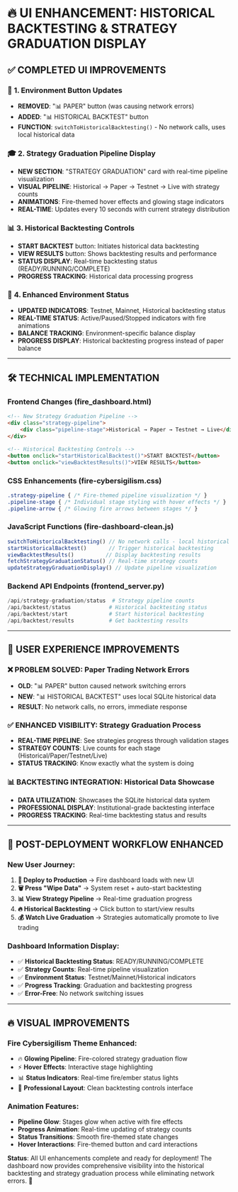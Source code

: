 # 🔥 UI ENHANCEMENT: HISTORICAL BACKTESTING & STRATEGY GRADUATION DISPLAY

## ✅ **COMPLETED UI IMPROVEMENTS**

### 🎯 **1. Environment Button Updates**
- **REMOVED**: "📊 PAPER" button (was causing network errors)
- **ADDED**: "📊 HISTORICAL BACKTEST" button
- **FUNCTION**: `switchToHistoricalBacktesting()` - No network calls, uses local historical data

### 🎓 **2. Strategy Graduation Pipeline Display**
- **NEW SECTION**: "STRATEGY GRADUATION" card with real-time pipeline visualization
- **VISUAL PIPELINE**: Historical → Paper → Testnet → Live with strategy counts
- **ANIMATIONS**: Fire-themed hover effects and glowing stage indicators
- **REAL-TIME**: Updates every 10 seconds with current strategy distribution

### 📊 **3. Historical Backtesting Controls**
- **START BACKTEST** button: Initiates historical data backtesting
- **VIEW RESULTS** button: Shows backtesting results and performance
- **STATUS DISPLAY**: Real-time backtesting status (READY/RUNNING/COMPLETE)
- **PROGRESS TRACKING**: Historical data processing progress

### 🔄 **4. Enhanced Environment Status**
- **UPDATED INDICATORS**: Testnet, Mainnet, Historical backtesting status
- **REAL-TIME STATUS**: Active/Paused/Stopped indicators with fire animations
- **BALANCE TRACKING**: Environment-specific balance display
- **PROGRESS DISPLAY**: Historical backtesting progress instead of paper balance

---

## 🛠️ **TECHNICAL IMPLEMENTATION**

### **Frontend Changes** (fire_dashboard.html)
```html
<!-- New Strategy Graduation Pipeline -->
<div class="strategy-pipeline">
    <div class="pipeline-stage">Historical → Paper → Testnet → Live</div>
</div>

<!-- Historical Backtesting Controls -->
<button onclick="startHistoricalBacktest()">START BACKTEST</button>
<button onclick="viewBacktestResults()">VIEW RESULTS</button>
```

### **CSS Enhancements** (fire-cybersigilism.css)
```css
.strategy-pipeline { /* Fire-themed pipeline visualization */ }
.pipeline-stage { /* Individual stage styling with hover effects */ }
.pipeline-arrow { /* Glowing fire arrows between stages */ }
```

### **JavaScript Functions** (fire-dashboard-clean.js)
```javascript
switchToHistoricalBacktesting() // No network calls - local historical data
startHistoricalBacktest()       // Trigger historical backtesting
viewBacktestResults()          // Display backtesting results
fetchStrategyGraduationStatus() // Real-time strategy counts
updateStrategyGraduationDisplay() // Update pipeline visualization
```

### **Backend API Endpoints** (frontend_server.py)
```python
/api/strategy-graduation/status  # Strategy pipeline counts
/api/backtest/status            # Historical backtesting status  
/api/backtest/start             # Start historical backtesting
/api/backtest/results           # Get backtesting results
```

---

## 🚀 **USER EXPERIENCE IMPROVEMENTS**

### **❌ PROBLEM SOLVED**: Paper Trading Network Errors
- **OLD**: "📊 PAPER" button caused network switching errors
- **NEW**: "📊 HISTORICAL BACKTEST" uses local SQLite historical data
- **RESULT**: No network calls, no errors, immediate response

### **✅ ENHANCED VISIBILITY**: Strategy Graduation Process
- **REAL-TIME PIPELINE**: See strategies progress through validation stages
- **STRATEGY COUNTS**: Live counts for each stage (Historical/Paper/Testnet/Live)
- **STATUS TRACKING**: Know exactly what the system is doing

### **📊 BACKTESTING INTEGRATION**: Historical Data Showcase
- **DATA UTILIZATION**: Showcases the SQLite historical data system
- **PROFESSIONAL DISPLAY**: Institutional-grade backtesting interface
- **PROGRESS TRACKING**: Real-time backtesting status and results

---

## 🎯 **POST-DEPLOYMENT WORKFLOW ENHANCED**

### **New User Journey**:
1. **🚀 Deploy to Production** → Fire dashboard loads with new UI
2. **🗑️ Press "Wipe Data"** → System reset + auto-start backtesting
3. **📊 View Strategy Pipeline** → Real-time graduation progress
4. **🔥 Historical Backtesting** → Click button to start/view results
5. **💰 Watch Live Graduation** → Strategies automatically promote to live trading

### **Dashboard Information Display**:
- ✅ **Historical Backtesting Status**: READY/RUNNING/COMPLETE
- ✅ **Strategy Counts**: Real-time pipeline visualization
- ✅ **Environment Status**: Testnet/Mainnet/Historical indicators  
- ✅ **Progress Tracking**: Graduation and backtesting progress
- ✅ **Error-Free**: No network switching issues

---

## 🔥 **VISUAL IMPROVEMENTS**

### **Fire Cybersigilism Theme Enhanced**:
- 🔥 **Glowing Pipeline**: Fire-colored strategy graduation flow
- ⚡ **Hover Effects**: Interactive stage highlighting
- 📊 **Status Indicators**: Real-time fire/ember status lights
- 🎯 **Professional Layout**: Clean backtesting controls interface

### **Animation Features**:
- **Pipeline Glow**: Stages glow when active with fire effects
- **Progress Animation**: Real-time updating of strategy counts
- **Status Transitions**: Smooth fire-themed state changes
- **Hover Interactions**: Fire-themed button and card interactions

**Status**: All UI enhancements complete and ready for deployment! The dashboard now provides comprehensive visibility into the historical backtesting and strategy graduation process while eliminating network errors. 🚀